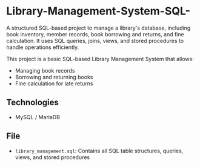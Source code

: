 # Library-Management-System-SQL-
A structured SQL-based project to manage a library's database, including book inventory, member records, book borrowing and returns, and fine calculation. It uses SQL queries, joins, views, and stored procedures to handle operations efficiently.

This project is a basic SQL-based Library Management System that allows:

- Managing book records
- Borrowing and returning books
- Fine calculation for late returns

## Technologies
- MySQL / MariaDB

## File
- `library_management.sql`: Contains all SQL table structures, queries, views, and stored procedures
